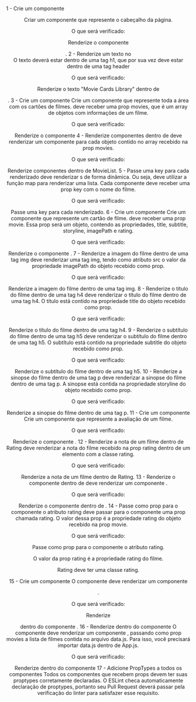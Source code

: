 1 - Crie um componente <Header />
Criar um componente que represente o cabeçalho da página.

O que será verificado:

Renderize o componente <Header />.
2 - Renderize um texto no <Header />
O texto deverá estar dentro de uma tag h1, que por sua vez deve estar dentro de uma tag header

O que será verificado:

Renderize o texto "Movie Cards Library" dentro de <Header />.
3 - Crie um componente <MovieList />
Crie um componente que represente toda a área com os cartões de filmes. <MovieList /> deve receber uma prop movies, que é um array de objetos com informações de um filme.

O que será verificado:

Renderize o componente <MovieList />
4 - Renderize componentes <MovieCard /> dentro de <MovieList />
<MovieList /> deve renderizar um componente <MovieCard /> para cada objeto contido no array recebido na prop movies.

O que será verificado:

Renderize componentes <MovieCard /> dentro de MovieList.
5 - Passe uma key para cada <MovieCard /> renderizado
<MovieList /> deve renderizar <MovieCard />s de forma dinâmica. Ou seja, deve utilizar a função map para renderizar uma lista. Cada componente <MovieCard /> deve receber uma prop key com o nome do filme.

O que será verificado:

Passe uma key para cada <MovieCard /> renderizado.
6 - Crie um componente <MovieCard />
Crie um componente que represente um cartão de filme. <MovieCard /> deve receber uma prop movie. Essa prop será um objeto, contendo as propriedades, title, subtitle, storyline, imagePath e rating.

O que será verificado:

Renderize o componente <MovieCard />.
7 - Renderize a imagem do filme dentro de uma tag img
<MovieCard /> deve renderizar uma tag img, tendo como atributo src o valor da propriedade imagePath do objeto recebido como prop.

O que será verificado:

Renderize a imagem do filme dentro de uma tag img.
8 - Renderize o título do filme dentro de uma tag h4
<MovieCard /> deve renderizar o título do filme dentro de uma tag h4. O título está contido na propriedade title do objeto recebido como prop.

O que será verificado:

Renderize o título do filme dentro de uma tag h4.
9 - Renderize o subtítulo do filme dentro de uma tag h5
<MovieCard /> deve renderizar o subtítulo do filme dentro de uma tag h5. O subtítulo está contido na propriedade subtitle do objeto recebido como prop.

O que será verificado:

Renderize o subtítulo do filme dentro de uma tag h5.
10 - Renderize a sinopse do filme dentro de uma tag p
<MovieCard /> deve renderizar a sinopse do filme dentro de uma tag p. A sinopse está contida na propriedade storyline do objeto recebido como prop.

O que será verificado:

Renderize a sinopse do filme dentro de uma tag p.
11 - Crie um componente <Rating />
Crie um componente que represente a avaliação de um filme.

O que será verificado:

Renderize o componente <Rating />.
12 - Renderize a nota de um filme dentro de Rating
<Rating /> deve renderizar a nota do filme recebido na prop rating dentro de um elemento com a classe rating.

O que será verificado:

Renderize a nota de um filme dentro de Rating.
13 - Renderize o componente <Rating /> dentro de <MovieCard />
<MovieCard /> deve renderizar um componente <Rating />.

O que será verificado:

Renderize o componente <Rating /> dentro de <MovieCard />.
14 - Passe como prop para o componente <Rating /> o atributo rating
<MovieCard /> deve passar para o componente <Rating /> uma prop chamada rating. O valor dessa prop é a propriedade rating do objeto recebido na prop movie.

O que será verificado:

Passe como prop para o componente <Rating /> o atributo rating.

O valor da prop rating é a propriedade rating do filme.

Rating deve ter uma classe rating.

15 - Crie um componente <App />
O componente <App /> deve renderizar um componente <Header />.

O que será verificado:

Renderize <Header /> dentro do componente <App />.
16 - Renderize <MovieList /> dentro do componente <App />
O componente <App /> deve renderizar um componente <MovieList />, passando como prop movies a lista de filmes contida no arquivo data.js. Para isso, você precisará importar data.js dentro de App.js.

O que será verificado:

Renderize <MovieList /> dentro do componente <App />
17 - Adicione PropTypes a todos os componentes
Todos os componentes que recebem props devem ter suas proptypes corretamente declaradas. O ESLint checa automaticamente declaração de proptypes, portanto seu Pull Request deverá passar pela verificação do linter para satisfazer esse requisito.
